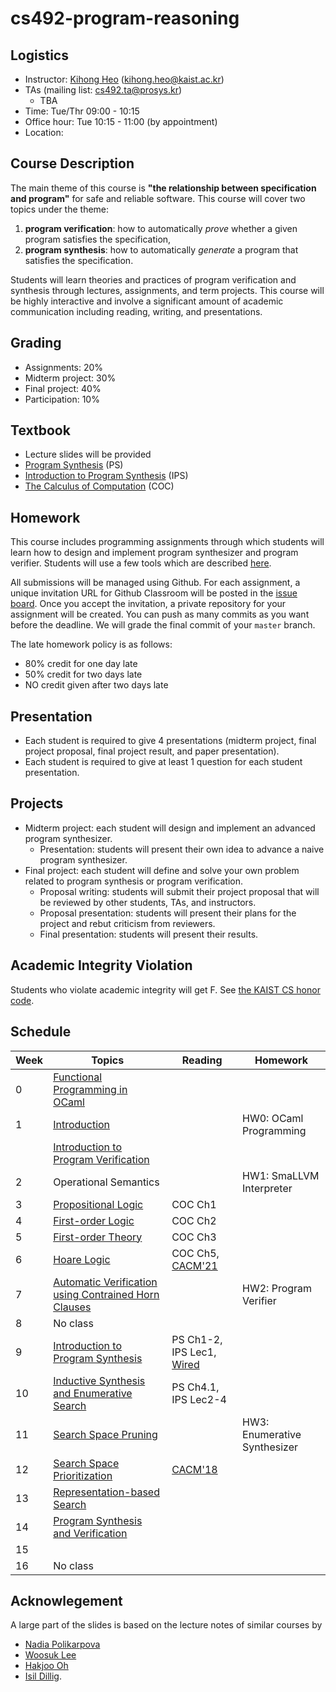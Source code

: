 # cs492-program-reasoning

## Logistics
- Instructor: [Kihong Heo](https://kihongheo.kaist.ac.kr) (kihong.heo@kaist.ac.kr)
- TAs (mailing list: cs492.ta@prosys.kr)
  - TBA
- Time: Tue/Thr 09:00 - 10:15
- Office hour: Tue 10:15 - 11:00 (by appointment)
- Location: 

## Course Description
The main theme of this course is __"the relationship between specification and program"__ for safe and reliable software.
This course will cover two topics under the theme:
1. **program verification**: how to automatically _prove_ whether a given program satisfies the specification,
2. **program synthesis**: how to automatically _generate_ a program that satisfies the specification.

Students will learn theories and practices of program verification and synthesis through lectures, assignments, and term projects.
This course will be highly interactive and involve a significant amount of academic communication including reading, writing, and presentations.

## Grading
- Assignments: 20%
- Midterm project: 30%
- Final project: 40%
- Participation: 10%

## Textbook
- Lecture slides will be provided
- [Program Synthesis](https://www.microsoft.com/en-us/research/wp-content/uploads/2017/10/program_synthesis_now.pdf) (PS)
- [Introduction to Program Synthesis](https://people.csail.mit.edu/asolar/SynthesisCourse/index.htm) (IPS)
- [The Calculus of Computation](https://www.amazon.com/Calculus-Computation-Procedures-Applications-Verification/dp/3540741127) (COC)

## Homework
This course includes programming assignments through which students will learn how to design
and implement program synthesizer and program verifier.
Students will use a few tools which are described [here](TOOL.md).

All submissions will be managed using Github.
For each assignment, a unique invitation URL for Github Classroom will be posted in the [issue board](../../issues).
Once you accept the invitation, a private repository for your assignment will be created.
You can push as many commits as you want before the deadline. We will grade the final commit of your `master` branch.

The late homework policy is as follows:
- 80% credit for one day late
- 50% credit for two days late
- NO credit given after two days late

## Presentation
- Each student is required to give 4 presentations (midterm project, final project proposal, final project result, and paper presentation).
- Each student is required to give at least 1 question for each student presentation.

## Projects
- Midterm project: each student will design and implement an advanced program synthesizer.
  - Presentation: students will present their own idea to advance a naive program synthesizer.
- Final project: each student will define and solve your own problem related to program synthesis or program verification.
  - Proposal writing: students will submit their project proposal that will be reviewed by other students, TAs, and instructors.
  - Proposal presentation: students will present their plans for the project and rebut criticism from reviewers.
  - Final presentation: students will present their results.

## Academic Integrity Violation
Students who violate academic integrity will get F.
See [the KAIST CS honor code](https://docs.google.com/forms/d/e/1FAIpQLSdSn63tEvq6R0G6n3Cz7jKX16RWvDy2giBKm8EVJtQHUBJoDA/viewform).

## Schedule
|Week|Topics|Reading|Homework|
|-|------|-------|--------|
|0|[Functional Programming in OCaml](slides/lecture0.pdf)||
|1|[Introduction](slides/lecture1.pdf)||HW0: OCaml Programming||
| |[Introduction to Program Verification](slides/lecture8.pdf)|||
|2|Operational Semantics||HW1: SmaLLVM Interpreter|
|3|[Propositional Logic](slides/lecture9.pdf)|COC Ch1|
|4|[First-order Logic](slides/lecture10.pdf)|COC Ch2|
|5|[First-order Theory](slides/lecture11.pdf)|COC Ch3|
|6|[Hoare Logic](slides/lecture12.pdf)|COC Ch5, [CACM'21](https://cacm.acm.org/magazines/2021/7/253452-formal-software-verification-measures-up/fulltext)||
|7|[Automatic Verification using Contrained Horn Clauses](slides/lecture13.pdf)||HW2: Program Verifier|
|8|No class|||
|9|[Introduction to Program Synthesis](slides/lecture2.pdf)|PS Ch1-2, IPS Lec1, [Wired](https://www.wired.com/story/ai-write-code-like-humans-bugs/)||
|10|[Inductive Synthesis and Enumerative Search](slides/lecture3.pdf)|PS Ch4.1, IPS Lec2-4||
|11|[Search Space Pruning](slides/lecture4.pdf)||HW3: Enumerative Synthesizer|
|12|[Search Space Prioritization](slides/lecture5.pdf)|[CACM'18](https://cacm.acm.org/magazines/2018/12/232879-search-based-program-synthesis/fulltext)||
|13|[Representation-based Search](slides/lecture6.pdf)|||
|14|[Program Synthesis and Verification](slides/lecture7.pdf)|||
|15||||
|16|No class|||


## Acknowlegement
A large part of the slides is based on the lecture notes of similar courses by
- [Nadia Polikarpova](https://github.com/nadia-polikarpova/cse291-program-synthesis)
- [Woosuk Lee](http://psl.hanyang.ac.kr/courses/cse9116_2022s/)
- [Hakjoo Oh](http://prl.korea.ac.kr/~pronto/home/courses/aaa528/2018/)
- [Isil Dillig](https://www.cs.utexas.edu/~isil/cs389L/).
